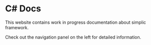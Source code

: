 # C# Docs

This website contains work in progress documentation about simplic framework.

Check out the navigation panel on the left for detailed information.

